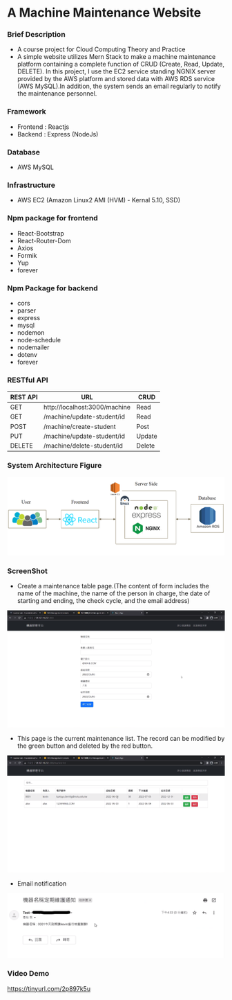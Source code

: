# A Machine Maintenance Website

### Brief Description
- A course project for Cloud Computing Theory and Practice
- A simple website utilizes Mern Stack to make a machine maintenance platform containing a complete function of CRUD (Create, Read, Update, DELETE). In this project, I use the EC2 service standing NGNIX server provided by the AWS platform and stored data with AWS RDS service (AWS MySQL).In addition, the system sends an email regularly to notify the maintenance personnel.

### Framework
- Frontend : Reactjs
- Backend : Express (NodeJs)

### Database
- AWS MySQL

### Infrastructure
- AWS EC2 (Amazon Linux2 AMI (HVM) - Kernal 5.10, SSD)

### Npm package for frontend
- React-Bootstrap
- React-Router-Dom
- Axios 
- Formik 
- Yup
- forever 

### Npm Package for backend
- cors
- parser
- express
- mysql
- nodemon
- node-schedule
- nodemailer
- dotenv
- forever

### RESTful API
REST API | URL                           | CRUD
---------|-------------------------------|-----
GET      |http://localhost:3000/machine  |Read
GET      |/machine/update-student/id     |Read
POST     |/machine/create-student        |Post
PUT      |/machine/update-student/id     |Update
DELETE   |/machine/delete-student/id     |Delete

### System Architecture Figure
![image](https://github.com/KartaYu/Machine-Maintenance-Website/blob/main/Pic/System%20Flow.png)

### ScreenShot
- Create a maintenance table page.(The content of form includes the name of the machine, the name of the person in charge, the date of starting and ending, the check cycle, and the email address)

![image](https://github.com/KartaYu/Machine-Maintenance-Website/blob/main/Pic/Form_Page.png)

- This page is the current maintenance list. The record can be modified by the green button and deleted by the red button.

![image](https://github.com/KartaYu/Machine-Maintenance-Website/blob/main/Pic/List%20of%20Record.png)

- Email notification

![image](https://github.com/KartaYu/Machine-Maintenance-Website/blob/main/Pic/Mail%20Notification.png)

### Video Demo
https://tinyurl.com/2p897k5u
